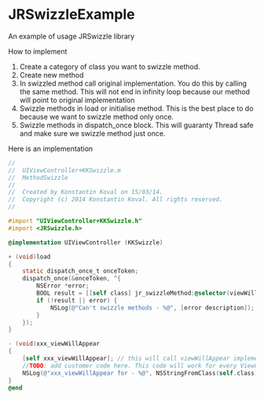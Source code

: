 JRSwizzleExample
================

An example of usage JRSwizzle library 

How to implement

1) Create a category of class you want to swizzle method.   
2) Create new method  
3) In swizzled method call original implementation. You do this by calling the same method. This will not end in infinity loop because our method will point to original implementation  
4) Swizzle methods in load or initialise method. This is the best place to do because we want to swizzle method only once.   
5) Swizzle methods in dispatch_once block. This will guaranty Thread safe and make sure we swizzle method just once.  

Here is an implementation
```objective-c  
//
//  UIViewController+KKSwizzle.m
//  MethodSwizzle
//
//  Created by Konstantin Koval on 15/03/14.
//  Copyright (c) 2014 Konstantin Koval. All rights reserved.
//

#import "UIViewController+KKSwizzle.h"
#import <JRSwizzle.h>

@implementation UIViewController (KKSwizzle)

+ (void)load
{
    static dispatch_once_t onceToken;
    dispatch_once(&onceToken, ^{
        NSError *error;
        BOOL result = [[self class] jr_swizzleMethod:@selector(viewWillAppear:) withMethod:@selector(xxx_viewWillAppear) error:&error];
        if (!result || error) {
            NSLog(@"Can't swizzle methods - %@", [error description]);
        }
    });
}

- (void)xxx_viewWillAppear
{
    [self xxx_viewWillAppear]; // this will call viewWillAppear implementation, because we have exchanged them.
    //TODO: add customer code here. This code will work for every ViewController
    NSLog(@"xxx_viewWillAppear for - %@", NSStringFromClass(self.class));
}
@end
```


